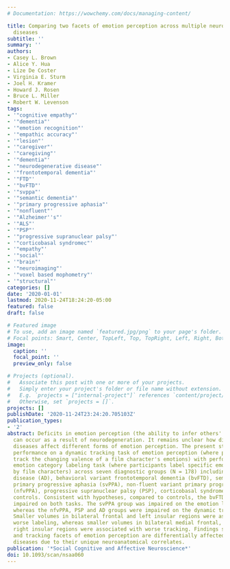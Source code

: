 ```yaml
---
# Documentation: https://wowchemy.com/docs/managing-content/

title: Comparing two facets of emotion perception across multiple neurodegenerative
  diseases
subtitle: ''
summary: ''
authors:
- Casey L. Brown
- Alice Y. Hua
- Lize De Coster
- Virginia E. Sturm
- Joel H. Kramer
- Howard J. Rosen
- Bruce L. Miller
- Robert W. Levenson
tags:
- '"cognitive empathy"'
- '"dementia"'
- '"emotion recognition"'
- '"empathic accuracy"'
- '"lesion"'
- '"caregiver"'
- '"caregiving"'
- '"dementia"'
- '"neurodegenerative disease"'
- '"frontotemporal dementia"'
- '"FTD"'
- '"bvFTD"'
- '"svppa"'
- '"semantic dementia"'
- '"primary progressive aphasia"'
- '"nonfluent"'
- '"Alzheimer''s"'
- '"ALS"'
- '"PSP"'
- '"progressive supranuclear palsy"'
- '"corticobasal syndromec"'
- '"empathy"'
- '"social"'
- '"brain"'
- '"neuroimaging"'
- '"voxel based mophometry"'
- '"structural"'
categories: []
date: '2020-01-01'
lastmod: 2020-11-24T18:24:20-05:00
featured: false
draft: false

# Featured image
# To use, add an image named `featured.jpg/png` to your page's folder.
# Focal points: Smart, Center, TopLeft, Top, TopRight, Left, Right, BottomLeft, Bottom, BottomRight.
image:
  caption: ''
  focal_point: ''
  preview_only: false

# Projects (optional).
#   Associate this post with one or more of your projects.
#   Simply enter your project's folder or file name without extension.
#   E.g. `projects = ["internal-project"]` references `content/project/deep-learning/index.md`.
#   Otherwise, set `projects = []`.
projects: []
publishDate: '2020-11-24T23:24:20.705103Z'
publication_types:
- '2'
abstract: Deficits in emotion perception (the ability to infer others' emotions accurately)
  can occur as a result of neurodegeneration. It remains unclear how different neurodegenerative
  diseases affect different forms of emotion perception. The present study compares
  performance on a dynamic tracking task of emotion perception (where participants
  track the changing valence of a film character's emotions) with performance on an
  emotion category labeling task (where participants label specific emotions portrayed
  by film characters) across seven diagnostic groups (N = 178) including Alzheimer's
  disease (AD), behavioral variant frontotemporal dementia (bvFTD), semantic variant
  primary progressive aphasia (svPPA), non-fluent variant primary progressive aphasia
  (nfvPPA), progressive supranuclear palsy (PSP), corticobasal syndrome and healthy
  controls. Consistent with hypotheses, compared to controls, the bvFTD group was
  impaired on both tasks. The svPPA group was impaired on the emotion labeling task,
  whereas the nfvPPA, PSP and AD groups were impaired on the dynamic tracking task.
  Smaller volumes in bilateral frontal and left insular regions were associated with
  worse labeling, whereas smaller volumes in bilateral medial frontal, temporal and
  right insular regions were associated with worse tracking. Findings suggest labeling
  and tracking facets of emotion perception are differentially affected across neurodegenerative
  diseases due to their unique neuroanatomical correlates.
publication: '*Social Cognitive and Affective Neuroscience*'
doi: 10.1093/scan/nsaa060
---
```

